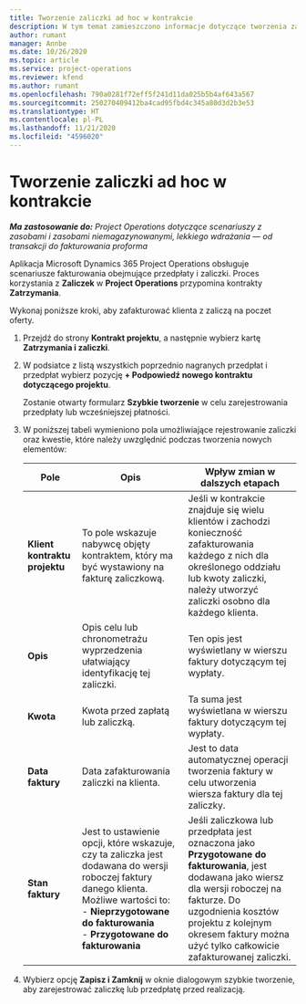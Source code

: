 ```yaml
---
title: Tworzenie zaliczki ad hoc w kontrakcie
description: W tym temat zamieszczono informacje dotyczące tworzenia zaliczki na temat kontraktu w zależności od potrzeb.
author: rumant
manager: Annbe
ms.date: 10/26/2020
ms.topic: article
ms.service: project-operations
ms.reviewer: kfend
ms.author: rumant
ms.openlocfilehash: 790a0281f72eff5f241d11da025b5b4af643a567
ms.sourcegitcommit: 250270409412ba4cad95fbd4c345a80d3d2b3e53
ms.translationtype: HT
ms.contentlocale: pl-PL
ms.lasthandoff: 11/21/2020
ms.locfileid: "4596020"
---
```

# <a name="creating-an-ad-hoc-advance-on-a-contract"></a>Tworzenie zaliczki ad hoc w kontrakcie

_**Ma zastosowanie do:** Project Operations dotyczące scenariuszy z zasobami i zasobami niemagazynowanymi, lekkiego wdrażania — od transakcji do fakturowania proforma_

Aplikacja Microsoft Dynamics 365 Project Operations obsługuje scenariusze fakturowania obejmujące przedpłaty i zaliczki. Proces korzystania z **Zaliczek** w **Project Operations** przypomina kontrakty **Zatrzymania**. 

Wykonaj poniższe kroki, aby zafakturować klienta z zaliczą na poczet oferty.

1. Przejdź do strony **Kontrakt projektu**, a następnie wybierz kartę **Zatrzymania i zaliczki**.
2. W podsiatce z listą wszystkich poprzednio nagranych przedpłat i przedpłat wybierz pozycję **+ Podpowiedź nowego kontraktu dotyczącego projektu**. 

    Zostanie otwarty formularz **Szybkie tworzenie** w celu zarejestrowania przedpłaty lub wcześniejszej płatności.
    
3. W poniższej tabeli wymieniono pola umożliwiające rejestrowanie zaliczki oraz kwestie, które należy uwzględnić podczas tworzenia nowych elementów:

    | Pole | Opis | Wpływ zmian w dalszych etapach |
    | --- | --- | --- |
    | **Klient kontraktu projektu** | To pole wskazuje nabywcę objęty kontraktem, który ma być wystawiony na fakturę zaliczkową. | Jeśli w kontrakcie znajduje się wielu klientów i zachodzi konieczność zafakturowania każdego z nich dla określonego oddziału lub kwoty zaliczki, należy utworzyć zaliczki osobno dla każdego klienta. |
    | **Opis** | Opis celu lub chronometrażu wyprzedzenia ułatwiający identyfikację tej zaliczki. | Ten opis jest wyświetlany w wierszu faktury dotyczącym tej wypłaty. |
    | **Kwota** | Kwota przed zapłatą lub zaliczką. | Ta suma jest wyświetlana w wierszu faktury dotyczącym tej wypłaty. |
    | **Data faktury** | Data zafakturowania zaliczki na klienta. | Jest to data automatycznej operacji tworzenia faktury w celu utworzenia wiersza faktury dla tej zaliczky. |
    | **Stan faktury** | Jest to ustawienie opcji, które wskazuje, czy ta zaliczka jest dodawana do wersji roboczej faktury danego klienta. Możliwe wartości to:</br>- **Nieprzygotowane do fakturowania**</br>- **Przygotowane do fakturowania** | Jeśli zaliczkowa lub przedpłata jest oznaczona jako **Przygotowane do fakturowania**, jest dodawana jako wiersz dla wersji roboczej na fakturze. Do uzgodnienia kosztów projektu z kolejnym okresem faktury można użyć tylko całkowicie zafakturowanej zaliczki. |

4. Wybierz opcję **Zapisz i Zamknij** w oknie dialogowym szybkie tworzenie, aby zarejestrować zaliczkę lub przedpłatę przed realizacją.
